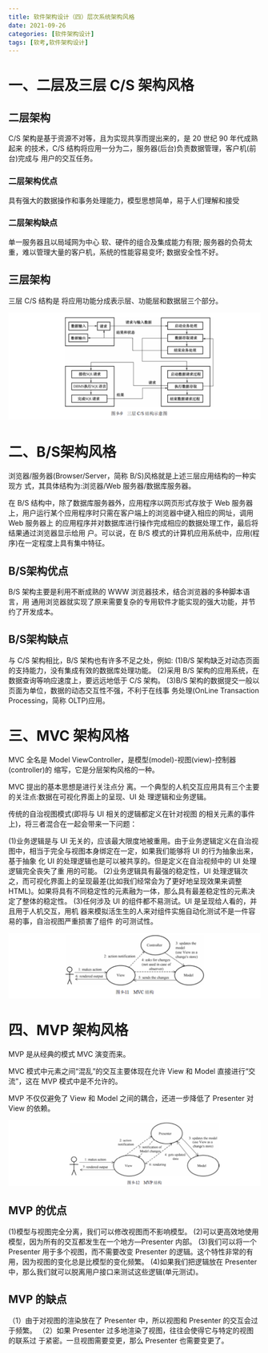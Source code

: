 ```yaml
---
title: 软件架构设计（四）层次系统架构风格
date: 2021-09-26
categories: [软件架构设计]
tags: [软考,软件架构设计]
---
```



# 一、二层及三层 C/S 架构风格

## 二层架构
C/S 架构是基于资源不对等，且为实现共享而提出来的，是 20 世纪 90 年代成熟起来 的技术，C/S 结构将应用一分为二，服务器(后台)负责数据管理，客户机(前台)完成与 用户的交互任务。

### 二层架构优点
具有强大的数据操作和事务处理能力，模型思想简单，易于人们理解和接受

### 二层架构缺点
单一服务器且以局域网为中心
软、硬件的组合及集成能力有限;
服务器的负荷太重，难以管理大量的客户机，系统的性能容易变坏;
数据安全性不好。

## 三层架构
三层 C/S 结构是 将应用功能分成表示层、功能层和数据层三个部分。

![](/images/ruankao/6-40.png)

# 二、B/S架构风格

浏览器/服务器(Browser/Server，简称 B/S)风格就是上述三层应用结构的一种实现方 式，其具体结构为:浏览器/Web 服务器/数据库服务器。

在 B/S 结构中，除了数据库服务器外，应用程序以网页形式存放于 Web 服务器上，用户运行某个应用程序时只需在客户端上的浏览器中键入相应的网址，调用 Web 服务器上 的应用程序并对数据库进行操作完成相应的数据处理工作，最后将结果通过浏览器显示给用 户。可以说，在 B/S 模式的计算机应用系统中，应用(程序)在一定程度上具有集中特征。

## B/S架构优点
B/S 架构主要是利用不断成熟的 WWW 浏览器技术，结合浏览器的多种脚本语言，用 通用浏览器就实现了原来需要复杂的专用软件才能实现的强大功能，并节约了开发成本。

## B/S架构缺点
与 C/S 架构相比，B/S 架构也有许多不足之处，例如:
(1)B/S 架构缺乏对动态页面的支持能力，没有集成有效的数据库处理功能。
(2)采用 B/S 架构的应用系统，在数据查询等响应速度上，要远远地低于 C/S 架构。
(3)B/S 架构的数据提交一般以页面为单位，数据的动态交互性不强，不利于在线事 务处理(OnLine Transaction Processing，简称 OLTP)应用。

# 三、MVC 架构风格
MVC 全名是 Model ViewController，是模型(model)-视图(view)-控制器(controller)的 缩写，它是分层架构风格的一种。

MVC 提出的基本思想是进行关注点分 离。一个典型的人机交互应用具有三个主要的关注点:数据在可视化界面上的呈现、UI 处 理逻辑和业务逻辑。

传统的自治视图模式(即将与 UI 相关的逻辑都定义在针对视图 的相关元素的事件上)，将三者混合在一起会带来一下问题：

(1)业务逻辑是与 UI 无关的，应该最大限度地被重用。由于业务逻辑定义在自治视 图中，相当于完全与视图本身绑定在一定，如果我们能够将 UI 的行为抽象出来，基于抽象 化 UI 的处理逻辑也是可以被共享的。但是定义在自治视频中的 UI 处理逻辑完全丧失了重 用的可能。
(2)业务逻辑具有最强的稳定性，UI 处理逻辑次之，而可视化界面上的呈现最差(比如我们经常会为了更好地呈现效果来调整 HTML)。如果将具有不同稳定性的元素融为一体，那么具有最差稳定性的元素决定了整体的稳定性。
(3)任何涉及 UI 的组件都不易测试。UI 是呈现给人看的，并且用于人机交互，用机 器来模拟活生生的人来对组件实施自动化测试不是一件容易的事，自治视图严重损害了组件 的可测试性。

![](/images/ruankao/6-41.png)

# 四、MVP 架构风格

MVP 是从经典的模式 MVC 演变而来。

MVC 模式中元素之间“混乱”的交互主要体现在允许 View 和 Model 直接进行“交流”，这在 MVP 模式中是不允许的。

MVP 不仅仅避免了 View 和 Model 之间的耦合，还进一步降低了 Presenter 对 View 的依赖。

![](/images/ruankao/6-42.png)

## MVP 的优点
(1)模型与视图完全分离，我们可以修改视图而不影响模型。 (2)可以更高效地使用模型，因为所有的交互都发生在一个地方—Presenter 内部。
(3)我们可以将一个 Presenter 用于多个视图，而不需要改变 Presenter 的逻辑。这个特性非常的有用，因为视图的变化总是比模型的变化频繁。
(4)如果我们把逻辑放在 Presenter 中，那么我们就可以脱离用户接口来测试这些逻辑(单元测试)。

## MVP 的缺点
（1）由于对视图的渲染放在了 Presenter 中，所以视图和 Presenter 的交互会过于频繁。
（2）如果 Presenter 过多地渲染了视图，往往会使得它与特定的视图的联系过 于紧密。一旦视图需要变更，那么 Presenter 也需要变更了。